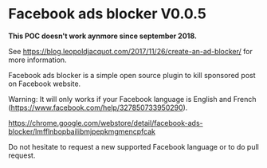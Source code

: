 # Facebook ads blocker V0.0.5

**This POC doesn't work aynmore since september 2018.**

See https://blog.leopoldjacquot.com/2017/11/26/create-an-ad-blocker/ for more information.

Facebook ads blocker is a simple open source plugin to kill sponsored post on Facebook website.

Warning:
It will only works if your Facebook language is English and French (https://www.facebook.com/help/327850733950290).

https://chrome.google.com/webstore/detail/facebook-ads-blocker/lmfflnbopbailibmjpepkmgmencpfcak

Do not hesitate to request a new supported Facebook language or to do pull request.
